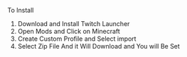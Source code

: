 To Install
1) Download and Install Twitch Launcher
2) Open Mods and Click on Minecraft
3) Create Custom Profile and Select import
4) Select Zip File And it Will Download and You will Be Set
